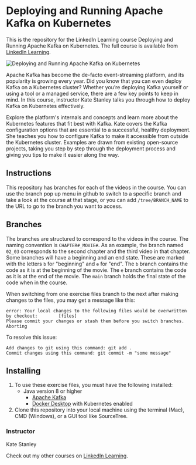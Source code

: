 # Deploying and Running Apache Kafka on Kubernetes
This is the repository for the LinkedIn Learning course Deploying and Running Apache Kafka on Kubernetes. The full course is available from [LinkedIn Learning][lil-course-url].

![Deploying and Running Apache Kafka on Kubernetes][lil-thumbnail-url] 

Apache Kafka has become the de-facto event-streaming platform, and its popularity is growing every year. Did you know that you can even deploy Kafka on a Kubernetes cluster? Whether you’re deploying Kafka yourself or using a tool or a managed service, there are a few key points to keep in mind. In this course, instructor Kate Stanley talks you through how to deploy Kafka on Kubernetes effectively.

Explore the platform's internals and concepts and learn more about the Kubernetes features that fit best with Kafka. Kate covers the Kafka configuration options that are essential to a successful, healthy deployment. She teaches you how to configure Kafka to make it accessible from outside the Kubernetes cluster. Examples are drawn from existing open-source projects, taking you step by step through the deployment process and giving you tips to make it easier along the way.

## Instructions
This repository has branches for each of the videos in the course. You can use the branch pop up menu in github to switch to a specific branch and take a look at the course at that stage, or you can add `/tree/BRANCH_NAME` to the URL to go to the branch you want to access.

## Branches
The branches are structured to correspond to the videos in the course. The naming convention is `CHAPTER#_MOVIE#`. As an example, the branch named `02_03` corresponds to the second chapter and the third video in that chapter. 
Some branches will have a beginning and an end state. These are marked with the letters `b` for "beginning" and `e` for "end". The `b` branch contains the code as it is at the beginning of the movie. The `e` branch contains the code as it is at the end of the movie. The `main` branch holds the final state of the code when in the course.

When switching from one exercise files branch to the next after making changes to the files, you may get a message like this:

    error: Your local changes to the following files would be overwritten by checkout:        [files]
    Please commit your changes or stash them before you switch branches.
    Aborting

To resolve this issue:
	
    Add changes to git using this command: git add .
	Commit changes using this command: git commit -m "some message"

## Installing
1. To use these exercise files, you must have the following installed:
	- Java version 8 or higher
        - [Apache Kafka](https://kafka.apache.org/downloads)
        - [Docker Desktop](https://www.docker.com/products/docker-desktop) with
Kubernetes enabled
2. Clone this repository into your local machine using the terminal (Mac), CMD (Windows), or a GUI tool like SourceTree.


### Instructor

Kate Stanley 
                            


                            

Check out my other courses on [LinkedIn Learning](https://www.linkedin.com/learning/instructors/kate-stanley).

[lil-course-url]: https://www.linkedin.com/learning/deploying-and-running-apache-kafka-on-kubernetes
[lil-thumbnail-url]: https://cdn.lynda.com/course/2899691/2899691-1639508803542-16x9.jpg




